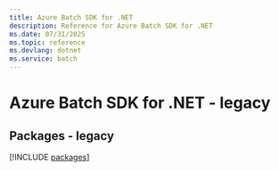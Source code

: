```yaml
---
title: Azure Batch SDK for .NET
description: Reference for Azure Batch SDK for .NET
ms.date: 07/31/2025
ms.topic: reference
ms.devlang: dotnet
ms.service: batch
---
```

# Azure Batch SDK for .NET - legacy
## Packages - legacy
[!INCLUDE [packages](batch-index.md)]